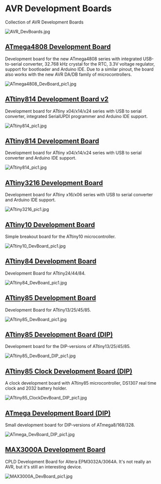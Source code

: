 # AVR Development Boards
Collection of AVR Development Boards

![AVR_DevBoards.jpg](https://raw.githubusercontent.com/wagiminator/AVR-Development-Boards/master/AVR_DevBoards.jpg)

## [ATmega4808 Development Board](https://github.com/wagiminator/AVR-Development-Boards/tree/master/ATmega4808_DevBoard)
Development board for the new ATmega4808 series with integrated USB-to-serial converter, 32.768 kHz crystal for the RTC, 3.3V voltage regulator, support for bootloader and Arduino IDE. Due to a similar pinout, the board also works with the new AVR DA/DB family of microcontrollers.

![ATmega4808_DevBoard_pic1.jpg](https://raw.githubusercontent.com/wagiminator/AVR-Development-Boards/master/ATmega4808_DevBoard/ATmega4808_DevBoard_pic1.jpg)

## [ATtiny814 Development Board v2](https://github.com/wagiminator/AVR-Development-Boards/tree/master/ATtiny814_DevBoard_v2)
Development board for ATtiny x04/x14/x24 series with USB to serial converter, integrated SerialUPDI programmer and Arduino IDE support.

![ATtiny814_pic1.jpg](https://raw.githubusercontent.com/wagiminator/AVR-Development-Boards/master/ATtiny814_DevBoard_v2/ATtiny814_DevBoard_v2_pic1.jpg)

## [ATtiny814 Development Board](https://github.com/wagiminator/AVR-Development-Boards/tree/master/ATtiny814_DevBoard)
Development board for ATtiny x04/x14/x24 series with USB to serial converter and Arduino IDE support.

![ATtiny814_pic1.jpg](https://raw.githubusercontent.com/wagiminator/AVR-Development-Boards/master/ATtiny814_DevBoard/ATtiny814_DevBoard_pic1.jpg)

## [ATtiny3216 Development Board](https://github.com/wagiminator/AVR-Development-Boards/tree/master/ATtiny3216_DevBoard)
Development board for ATtiny x16/x06 series with USB to serial converter and Arduino IDE support.

![ATtiny3216_pic1.jpg](https://raw.githubusercontent.com/wagiminator/AVR-Development-Boards/master/ATtiny3216_DevBoard/ATtiny3216_DevBoard_pic1.jpg)

## [ATtiny10 Development Board](https://github.com/wagiminator/AVR-Development-Boards/tree/master/ATtiny10_DevBoard)
Simple breakout board for the ATtiny10 microcontroller.

![ATtiny10_DevBoard_pic1.jpg](https://raw.githubusercontent.com/wagiminator/AVR-Development-Boards/master/ATtiny10_DevBoard/ATtiny10_DevBoard_pic1.jpg)

## [ATtiny84 Development Board](https://github.com/wagiminator/AVR-Development-Boards/tree/master/ATtiny84_DevBoard)
Development Board for ATtiny24/44/84.

![ATtiny84_DevBoard_pic1.jpg](https://raw.githubusercontent.com/wagiminator/AVR-Development-Boards/master/ATtiny84_DevBoard/ATtiny84_DevBoard_pic1.jpg)

## [ATtiny85 Development Board](https://github.com/wagiminator/AVR-Development-Boards/tree/master/ATtiny85_DevBoard)
Development Board for ATtiny13/25/45/85.

![ATtiny85_DevBoard_pic1.jpg](https://raw.githubusercontent.com/wagiminator/AVR-Development-Boards/master/ATtiny85_DevBoard/ATtiny85_DevBoard_pic1.jpg)

## [ATtiny85 Development Board (DIP)](https://github.com/wagiminator/AVR-Development-Boards/tree/master/ATtiny85_DevBoard_DIP)
Development board for the DIP-versions of ATtiny13/25/45/85.

![ATtiny85_DevBoard_DIP_pic1.jpg](https://raw.githubusercontent.com/wagiminator/AVR-Development-Boards/master/ATtiny85_DevBoard_DIP/ATtiny85_DevBoard_DIP_pic1.jpg)

## [ATtiny85 Clock Development Board (DIP)](https://github.com/wagiminator/AVR-Development-Boards/tree/master/ATtiny85_ClockDevBoard_DIP)
A clock development board with ATtiny85 microcontroller, DS1307 real time clock and 2032 battery holder.

![ATtiny85_ClockDevBoard_DIP_pic1.jpg](https://raw.githubusercontent.com/wagiminator/AVR-Development-Boards/master/ATtiny85_ClockDevBoard_DIP/ATtiny85_ClockDevBoard_DIP_pic1.jpg)

## [ATmega Development Board (DIP)](https://github.com/wagiminator/AVR-Development-Boards/tree/master/ATmega_DevBoard_DIP)
Small development board for DIP-versions of ATmega8/168/328.

![ATmega_DevBoard_DIP_pic1.jpg](https://raw.githubusercontent.com/wagiminator/AVR-Development-Boards/master/ATmega_DevBoard_DIP/ATmega_DevBoard_DIP_pic1.jpg)

## [MAX3000A Development Board](https://github.com/wagiminator/AVR-Development-Boards/tree/master/MAX3000A_DevBoard)
CPLD Development Board for Altera EPM3032A/3064A. It's not really an AVR, but it's still an interesting device.

![MAX3000A_DevBoard_pic1.jpg](https://raw.githubusercontent.com/wagiminator/AVR-Development-Boards/master/MAX3000A_DevBoard/MAX3000A_DevBoard_pic1.jpg)
